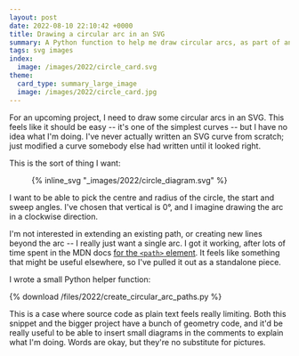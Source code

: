 ```yaml
---
layout: post
date: 2022-08-10 22:10:42 +0000
title: Drawing a circular arc in an SVG
summary: A Python function to help me draw circular arcs, as part of an upcoming project.
tags: svg images
index:
  image: /images/2022/circle_card.svg
theme:
  card_type: summary_large_image
  image: /images/2022/circle_card.jpg
---
```


For an upcoming project, I need to draw some circular arcs in an SVG.
This feels like it should be easy -- it's one of the simplest curves -- but I have no idea what I'm doing.
I've never actually written an SVG curve from scratch; just modified a curve somebody else had written until it looked right.

This is the sort of thing I want:

<figure style="max-width: 600px;">
  {% inline_svg "_images/2022/circle_diagram.svg" %}
</figure>

I want to be able to pick the centre and radius of the circle, the start and sweep angles.
I've chosen that vertical is 0&deg;, and I imagine drawing the arc in a clockwise direction.

I'm not interested in extending an existing path, or creating new lines beyond the arc -- I really just want a single arc.
I got it working, after lots of time spent in the MDN docs [for the `<path>` element][mdn].
It feels like something that might be useful elsewhere, so I've pulled it out as a standalone piece.

I wrote a small Python helper function:

{% download /files/2022/create_circular_arc_paths.py %}

This is a case where source code as plain text feels really limiting.
Both this snippet and the bigger project have a bunch of geometry code, and it'd be really useful to be able to insert small diagrams in the comments to explain what I'm doing.
Words are okay, but they're no substitute for pictures.

[mdn]: https://developer.mozilla.org/en-US/docs/Web/SVG/Tutorial/Paths#curve_commands
